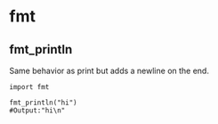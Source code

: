# fmt

## fmt_println

Same behavior as print but adds a newline on the end.

```nash
import fmt

fmt_println("hi")
#Output:"hi\n"
```
